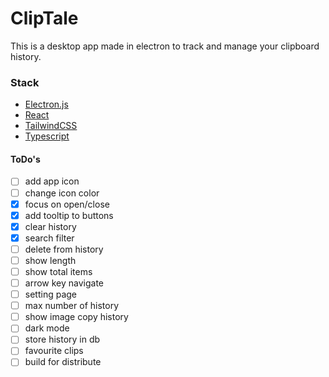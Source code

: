 # ClipTale

This is a desktop app made in electron to track and manage your clipboard history.

### Stack

-   [Electron.js](https://www.electronjs.org/)
-   [React](https://reactjs.org/)
-   [TailwindCSS](https://tailwindcss.com/)
-   [Typescript](http://typescriptlang.org/)

#### ToDo's

-   [ ] add app icon
-   [ ] change icon color
-   [x] focus on open/close
-   [x] add tooltip to buttons
-   [x] clear history
-   [x] search filter
-   [ ] delete from history
-   [ ] show length
-   [ ] show total items
-   [ ] arrow key navigate
-   [ ] setting page
-   [ ] max number of history
-   [ ] show image copy history
-   [ ] dark mode
-   [ ] store history in db
-   [ ] favourite clips
-   [ ] build for distribute
